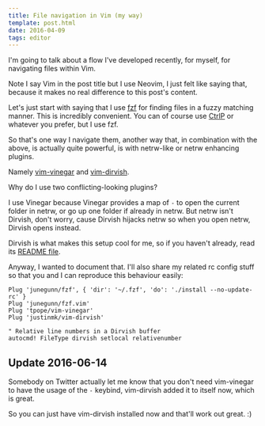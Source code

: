 ```yaml
---
title: File navigation in Vim (my way)
template: post.html
date: 2016-04-09
tags: editor
---
```


I'm going to talk about a flow I've developed recently, for myself, for
navigating files within Vim.

Note I say Vim in the post title but I use Neovim, I just felt like saying that,
because it makes no real difference to this post's content.

Let's just start with saying that I use [fzf][fzf] for finding files in a fuzzy
matching manner.  This is incredibly convenient.  You can of course use
[CtrlP][ctrlp] or whatever you prefer, but I use fzf.

[fzf]: https://github.com/junegunn/fzf
[ctrlp]: https://github.com/ctrlpvim/ctrlp.vim

So that's one way I navigate them, another way that, in combination with the
above, is actually quite powerful, is with netrw-like or netrw enhancing
plugins.

Namely [vim-vinegar][vinegar] and [vim-dirvish][dirvish].

[vinegar]: https://github.com/tpope/vim-vinegar
[dirvish]: https://github.com/justinmk/vim-dirvish

Why do I use two conflicting-looking plugins?

I use Vinegar because Vinegar provides a map of `-` to open the current folder
in netrw, or go up one folder if already in netrw. But netrw isn't Dirvish,
don't worry, cause Dirvish hijacks netrw so when you open netrw, Dirvish opens
instead.

Dirvish is what makes this setup cool for me, so if you haven't already, read
its [README file][dirvish-readme].

[dirvish-readme]: https://github.com/justinmk/vim-dirvish#readme

Anyway, I wanted to document that.  I'll also share my related rc config stuff
so that you and I can reproduce this behaviour easily:

```
Plug 'junegunn/fzf', { 'dir': '~/.fzf', 'do': './install --no-update-rc' }
Plug 'junegunn/fzf.vim'
Plug 'tpope/vim-vinegar'
Plug 'justinmk/vim-dirvish'

" Relative line numbers in a Dirvish buffer
autocmd! FileType dirvish setlocal relativenumber
```

## Update 2016-06-14

Somebody on Twitter actually let me know that you don't need vim-vinegar to have
the usage of the `-` keybind, vim-dirvish added it to itself now, which is
great.

So you can just have vim-dirvish installed now and that'll work out great. :)
